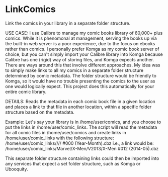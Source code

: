 # LinkComics
Link the comics in your library in a separate folder structure.

USE CASE:
I use Calibre to manage my comic books library of 60,000+ plus comics. While it is phenomonal at management, serving the books up via the built-in web server is a poor experience, due to the focus on ebooks rather than comics. I personally prefer Komga as my comic book server of choice, but you can't simply import your Calibre library into Komga because Calibre has one (rigid) way of storing files, and Komga expects another. There are ways around this that involve different approaches. My idea was to simply make links to all my comics in a separate folder structure determined by comic metadata. The folder structure would be friendly to Komga, so it would have no trouble presenting the comics to the user as one would logically expect. This project does this automatically for your entire comic library. 

DETAILS:
Reads the metadata in each comic book file in a given location and places a link to that file in another location, within a specific folder structure based on the metadata.

Example:
Let's say your library is in /home/user/comics, and you choose to put the links in /home/user/comic_links.
    The script will read the metadata for all comic files in /home/user/comics and create links in /home/user/comic_links with the following structure:
    /home/user/comic_links/<Publisher>/<Series>/<Volume>/<Series> #000 (Year-Month).cbz
    i.e., a link would be:
    /home/user/comic_links/Marvel/X-Men/V2013/X-Men #012 (2014-05).cbz

This separate folder structure containing links could then be imported into any services that expect a set folder structure, such as Komga or Ubooquity.